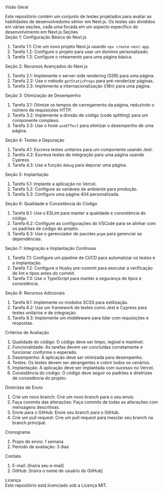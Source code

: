 Visão Geral

Este repositório contém um conjunto de testes projetados para avaliar as habilidades de desenvolvedores sênior em Next.js. Os testes são divididos em várias seções, cada uma focada em um aspecto específico do desenvolvimento em Next.js.Seções\
Seção 1: Configuração Básica do Next.js

1.  Tarefa 1.1: Crie um novo projeto Next.js usando `npx create-next-app`.
2.  Tarefa 1.2: Configure o projeto para usar um domínio personalizado.
3.  Tarefa 1.3: Configure o roteamento para uma página básica.

Seção 2: Recursos Avançados do Next.js

1.  Tarefa 2.1: Implemente o server-side rendering (SSR) para uma página.
2.  Tarefa 2.2: Use o método `getStaticProps` para pré-renderizar páginas.
3.  Tarefa 2.3: Implemente a internacionalização (i18n) para uma página.

Seção 3: Otimização de Desempenho

1.  Tarefa 3.1: Otimize os tempos de carregamento da página, reduzindo o número de requisições HTTP.
2.  Tarefa 3.2: Implemente a divisão de código (code splitting) para um componente complexo.
3.  Tarefa 3.3: Use o hook `useEffect` para otimizar o desempenho de uma página.

Seção 4: Testes e Depuração

1.  Tarefa 4.1: Escreva testes unitários para um componente usando Jest.
2.  Tarefa 4.2: Escreva testes de integração para uma página usando Cypress.
3.  Tarefa 4.3: Use a função `debug` para depurar uma página.

Seção 5: Implantação

1.  Tarefa 5.1: Implante a aplicação no Vercel.
2.  Tarefa 5.2: Configure as variáveis de ambiente para produção.
3.  Tarefa 5.3: Configure uma página 404 personalizada.

Seção 6: Qualidade e Consistência do Código

1.  Tarefa 6.1: Use o ESLint para manter a qualidade e consistência do código.
2.  Tarefa 6.2: Configure as configurações do VSCode para se alinhar com os padrões de código do projeto.
3.  Tarefa 6.3: Use o gerenciador de pacotes `pnpm` para gerenciar as dependências.

Seção 7: Integração e Implantação Contínuas

1.  Tarefa 7.1: Configure um pipeline de CI/CD para automatizar os testes e a implantação.
2.  Tarefa 7.2: Configure o Husky pre-commit para executar a verificação de lint e tipos antes do commit.
3.  Tarefa 7.3: Use o TypeScript para manter a segurança de tipos e consistência.

Seção 8: Recursos Adicionais

1.  Tarefa 8.1: Implemente os módulos SCSS para estilização.
2.  Tarefa 8.2: Use um framework de testes como Jest e Cypress para testes unitários e de integração.
3.  Tarefa 8.3: Implemente um middleware para lidar com requisições e respostas.

Critérios de Avaliação

1.  Qualidade do código: O código deve ser limpo, legível e mantível.
2.  Funcionalidade: As tarefas devem ser concluídas corretamente e funcionar conforme o esperado.
3.  Desempenho: A aplicação deve ser otimizada para desempenho.
4.  Testes: Os testes devem ser abrangentes e cobrir todos os cenários.
5.  Implantação: A aplicação deve ser implantada com sucesso no Vercel.
6.  Consistência do código: O código deve seguir os padrões e diretrizes de consistência do projeto.

Diretrizes de Envio

1.  Crie um novo branch: Crie um novo branch para o seu envio.
2.  Faça commits das alterações: Faça commits de todas as alterações com mensagens descritivas.
3.  Envie para o GitHub: Envie seu branch para o GitHub.
4.  Crie um pull request: Crie um pull request para mesclar seu branch na branch principal.

Cronograma

1.  Prazo de envio: 1 semana
2.  Período de avaliação: 3 dias

Contato

1.  E-mail: [Insira seu e-mail]
2.  GitHub: [Insira o nome de usuário do GitHub]

Licença\
Este repositório está licenciado sob a Licença MIT.

